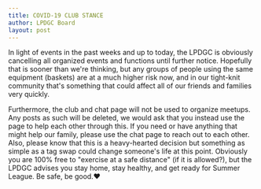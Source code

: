 ```yaml
---
title: COVID-19 CLUB STANCE
author: LPDGC Board
layout: post
---
```


In light of events in the past weeks and up to today, the LPDGC is obviously cancelling all organized events and functions until further notice. Hopefully that is sooner than we're thinking, but any groups of people using the same equipment (baskets) are at a much higher risk now, and in our tight-knit community that's something that could affect all of our friends and families very quickly.

Furthermore, the club and chat page will not be used to organize meetups. Any posts as such will be deleted, we would ask that you instead use the page to help each other through this. If you need or have anything that might help our family, please use the chat page to reach out to each other.
Also, please know that this is a heavy-hearted decision but something as simple as a tag swap could change someone's life at this point. Obviously you are 100% free to "exercise at a safe distance" (if it is allowed?), but the LPDGC advises you stay home, stay healthy, and get ready for Summer League. Be safe, be good.❤️
